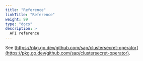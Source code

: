 ```yaml
---
title: "Reference"
linkTitle: "Reference"
weight: 99
type: "docs"
description: >
  API reference
---
```


See [https://pkg.go.dev/github.com/sap/clustersecret-operator](https://pkg.go.dev/github.com/sap/clustersecret-operator).